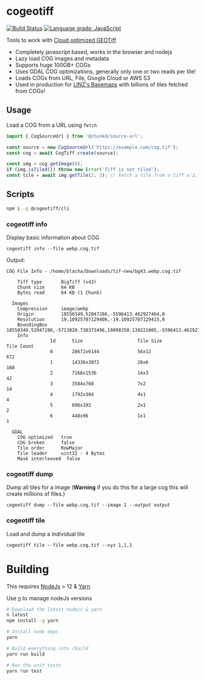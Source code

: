 # cogeotiff

[![Build Status](https://github.com/blacha/cogeotiff/workflows/Build/badge.svg)](https://github.com/blacha/cogeotiff/actions)
[![Language grade: JavaScript](https://img.shields.io/lgtm/grade/javascript/g/blacha/cogeotiff.svg?logo=lgtm&logoWidth=18)](https://lgtm.com/projects/g/blacha/cogeotiff/context:javascript)

Tools to work with [Cloud optimized GEOTiff](https://www.cogeo.org/)

-  Completely javascript based, works in the browser and nodejs
-  Lazy load COG images and metadata
-  Supports huge 100GB+ COGs
-  Uses GDAL COG optimizations, generally only one or two reads per tile!
-  Loads COGs from URL, File, Google Cloud or AWS S3
-  Used in production for [LINZ's Basemaps](https://github.com/linz/basemaps) with billions of tiles fetched from COGs!

## Usage

Load a COG from a URL using `fetch`

```typescript
import { CogSourceUrl } from '@chunkd/source-url';

const source = new CogSourceUrl('https://example.com/cog.tif');
const cog = await CogTiff.create(source);

const img = cog.getImage(0);
if (img.isTiled()) throw new Error('Tiff is not tiled');
const tile = await img.getTile(2, 2); // Fetch a tile from a tiff x:2, y:2
```

## Scripts

```bash
npm i -g @cogeotiff/cli
```

### cogeotiff info

Display basic information about COG

```shell
cogeotiff info --file webp.cog.tif
```

Output:

```
COG File Info - /home/blacha/Downloads/tif-new/bg43.webp.cog.tif

    Tiff type       BigTiff (v43)
    Chunk size      64 KB
    Bytes read      64 KB (1 Chunk)

  Images
    Compression     image/webp
    Origin          18550349.52047286,-5596413.462927464,0
    Resolution      19.10925707129406,-19.10925707129415,0
    BoundingBox     18550349.52047286,-5713820.738373496,19098250.139221005,-5596413.462927464
    Info
                Id      Size                    Tile Size               Tile Count
                0       28672x6144              56x12                   672
                1       14336x3072              28x6                    168
                2       7168x1536               14x3                    42
                3       3584x768                7x2                     14
                4       1792x384                4x1                     4
                5       896x192                 2x1                     2
                6       448x96                  1x1                     1

  GDAL
    COG optimized   true
    COG broken      false
    Tile order      RowMajor
    Tile leader     uint32 - 4 Bytes
    Mask interleaved  false
```

### cogeotiff dump

Dump all tiles for a image (**Warning** if you do this for a large cog this will create millions of files.)

```
cogeotiff dump --file webp.cog.tif --image 2 --output output
```

### cogeotiff tile

Load and dump a individual tile

```
cogeotiff tile --file webp.cog.tif --xyz 1,1,1
```

# Building

This requires [NodeJs](https://nodejs.org/en/) > 12 & [Yarn](https://yarnpkg.com/en/)

Use [n](https://github.com/tj/n) to manage nodeJs versions

```bash
# Download the latest nodejs & yarn
n latest
npm install -g yarn

# Install node deps
yarn

# Build everything into /build
yarn run build

# Run the unit tests
yarn run test
```

